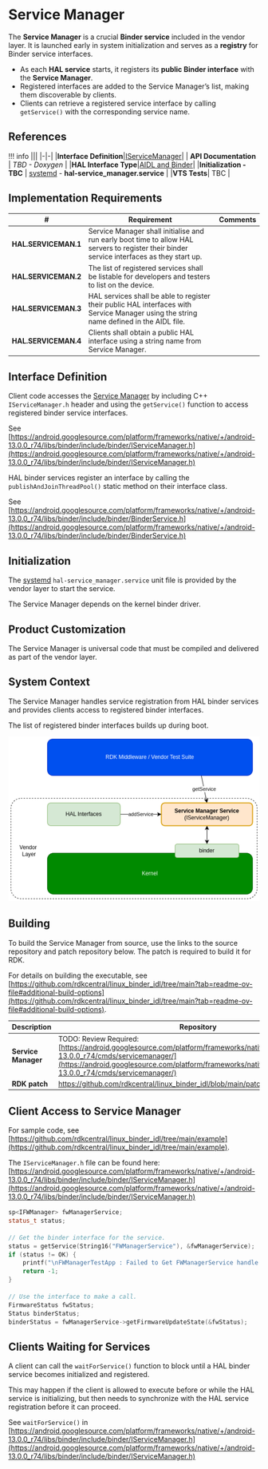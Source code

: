 # Service Manager

The **Service Manager** is a crucial **Binder service** included in the vendor layer. It is launched early in system initialization and serves as a **registry** for Binder service interfaces.

- As each **HAL service** starts, it registers its **public Binder interface** with the **Service Manager**.
- Registered interfaces are added to the Service Manager’s list, making them discoverable by clients.
- Clients can retrieve a registered service interface by calling `getService()` with the corresponding service name.

## References

!!! info
    |||
    |-|-|
    |**Interface Definition**|[IServiceManager](https://android.googlesource.com/platform/frameworks/native/+/android-13.0.0_r74/libs/binder/include/binder/IServiceManager.h)|
    | **API Documentation** | *TBD - Doxygen* |
    |**HAL Interface Type**|[AIDL and Binder](../../../introduction/aidl_and_binder.md)|
    |**Initialization - TBC** | [systemd](../../../vsi/systemd/current/systemd.md) - **hal-service_manager.service** |
    |**VTS Tests**| TBC |

## Implementation Requirements

|#|Requirement | Comments|
|-|------------|---------|
|**HAL.SERVICEMAN.1** |Service Manager shall initialise and run early boot time to allow HAL servers to register their binder service interfaces as they start up.|
|**HAL.SERVICEMAN.2** |The list of registered services shall be listable for developers and testers to list on the device.|
|**HAL.SERVICEMAN.3** |HAL services shall be able to register their public HAL interfaces with Service Manager using the string name defined in the AIDL file.|
|**HAL.SERVICEMAN.4** |Clients shall obtain a public HAL interface using a string name from Service Manager.|

## Interface Definition

Client code accesses the [Service Manager](../../../vsi/service_manager/current/service_manager.md) by including C++ `IServiceManager.h` header and using the `getService()` function to access registered binder service interfaces.

See [https://android.googlesource.com/platform/frameworks/native/+/android-13.0.0_r74/libs/binder/include/binder/IServiceManager.h](https://android.googlesource.com/platform/frameworks/native/+/android-13.0.0_r74/libs/binder/include/binder/IServiceManager.h)

HAL binder services register an interface by calling the `publishAndJoinThreadPool()` static method on their interface class.

See [https://android.googlesource.com/platform/frameworks/native/+/android-13.0.0_r74/libs/binder/include/binder/BinderService.h](https://android.googlesource.com/platform/frameworks/native/+/android-13.0.0_r74/libs/binder/include/binder/BinderService.h)

## Initialization

The [systemd](../../../vsi/systemd/current/systemd.md) `hal-service_manager.service` unit file is provided by the vendor layer to start the service.

The Service Manager depends on the kernel binder driver.

## Product Customization

The Service Manager is universal code that must be compiled and delivered as part of the vendor layer.

## System Context

The Service Manager handles service registration from HAL binder services and provides clients access to registered binder interfaces.

The list of registered binder interfaces builds up during boot.

![Service Manager](./service_manager.png)

## Building

To build the Service Manager from source, use the links to the source repository and patch repository below. The patch is required to build it for RDK.

For details on building the executable, see [https://github.com/rdkcentral/linux_binder_idl/tree/main?tab=readme-ov-file#additional-build-options](https://github.com/rdkcentral/linux_binder_idl/tree/main?tab=readme-ov-file#additional-build-options).

|Description | Repository |
|------------|------------------|
|**Service Manager** |TODO: Review Required: [https://android.googlesource.com/platform/frameworks/native/+/refs/tags/android-13.0.0_r74/cmds/servicemanager/](https://android.googlesource.com/platform/frameworks/native/+/refs/tags/android-13.0.0_r74/cmds/servicemanager/)|
|**RDK patch** |[https://github.com/rdkcentral/linux_binder_idl/blob/main/patches/native.patch)](https://github.com/rdkcentral/linux_binder_idl/blob/main/patches/native.patch)|

## Client Access to Service Manager

For sample code, see [https://github.com/rdkcentral/linux_binder_idl/tree/main/example](https://github.com/rdkcentral/linux_binder_idl/tree/main/example).

The `IServiceManager.h` file can be found here: [https://android.googlesource.com/platform/frameworks/native/+/android-13.0.0_r74/libs/binder/include/binder/IServiceManager.h](https://android.googlesource.com/platform/frameworks/native/+/android-13.0.0_r74/libs/binder/include/binder/IServiceManager.h)

```cpp
sp<IFWManager> fwManagerService;
status_t status;

// Get the binder interface for the service.
status = getService(String16("FWManagerService"), &fwManagerService);
if (status != OK) {
    printf("\nFWManagerTestApp : Failed to Get FWManagerService handle from ServiceManager : [%s]\n", Status::fromStatusT(status).toString8().c_str());
    return -1;
}

// Use the interface to make a call.
FirmwareStatus fwStatus;
Status binderStatus;
binderStatus = fwManagerService->getFirmwareUpdateState(&fwStatus);
```

## Clients Waiting for Services

A client can call the `waitForService()` function to block until a HAL binder service becomes initialized and registered.

This may happen if the client is allowed to execute before or while the HAL service is initializing, but then needs to synchronize with the HAL service registration before it can proceed.

See `waitForService()` in [https://android.googlesource.com/platform/frameworks/native/+/android-13.0.0_r74/libs/binder/include/binder/IServiceManager.h](https://android.googlesource.com/platform/frameworks/native/+/android-13.0.0_r74/libs/binder/include/binder/IServiceManager.h)

